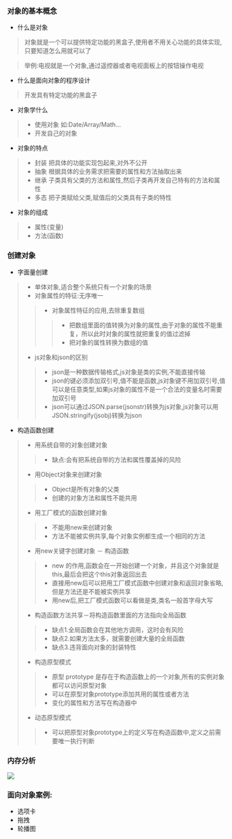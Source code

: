 ### 对象的基本概念
* 什么是对象

> 对象就是一个可以提供特定功能的黑盒子,使用者不用关心功能的具体实现,只要知道怎么用就可以了

> 举例:电视就是一个对象,通过遥控器或者电视面板上的按钮操作电视

* 什么是面向对象的程序设计

> 开发具有特定功能的黑盒子

* 对象学什么

> * 使用对象 如:Date/Array/Math...
> * 开发自己的对象

* 对象的特点

> * 封装 把具体的功能实现包起来,对外不公开
> * 抽象 根据具体的业务需求把需要的属性和方法抽取出来
> * 继承 子类具有父类的方法和属性,然后子类再开发自己特有的方法和属性
> * 多态 把子类赋给父类,赋值后的父类具有子类的特性

* 对象的组成

> * 属性(变量)
> * 方法(函数) 

### 创建对象
* 字面量创建

> * 单体对象,适合整个系统只有一个对象的场景
> * 对象属性的特征:无序唯一
>> * 对象属性特征的应用,去除重复数组
>>> * 把数组里面的值转换为对象的属性,由于对象的属性不能重复，所以此时对象的属性就把重复的值过滤掉
>>> * 把对象的属性转换为数组的值
> * js对象和json的区别
>> * json是一种数据传输格式,js对象是类的实例,不能直接传输
>> * json的键必须添加双引号,值不能是函数,js对象键不用加双引号,值可以是任意类型,如果js对象的属性不是一个合法的变量名时需要加双引号
>> * json可以通过JSON.parse(jsonstr)转换为js对象,js对象可以用JSON.stringify(jsobj)转换为json

* 构造函数创建

> * 用系统自带的对象创建对象
>> * 缺点:会有把系统自带的方法和属性覆盖掉的风险
> * 用Object对象来创建对象
>> * Object是所有对象的父类
>> * 创建的对象方法和属性不能共用
> * 用工厂模式的函数创建对象
>> * 不能用new来创建对象
>> * 方法不能被实例共享,每个对象实例都生成一个相同的方法
> * 用new关键字创建对象 － 构造函数
>> * new 的作用,函数会在一开始创建一个对象，并且这个对象就是this,最后会把这个this对象返回出去
>> * 直接用new后可以把用工厂模式函数中创建对象和返回对象省略,但是方法还是不能被实例共享
>> * 用new后,把工厂模式函数可以看做是类,类名一般首字母大写
> * 构造函数方法共享－将构造函数里面的方法指向全局函数
>> * 缺点1.全局函数会在其他地方调用，这时会有风险
>> * 缺点2.如果方法太多，就需要创建大量的全局函数
>> * 缺点3.违背面向对象的封装特性
> * 构造原型模式
>> * 原型 prototype 是存在于构造函数上的一个对象,所有的实例对象都可以访问原型对象
>> * 可以在原型对象prototype添加共用的属性或者方法
>> * 变化的属性和方法写在构造器中 
> * 动态原型模式
>> * 可以把原型对象prototype上的定义写在构造函数中,定义之前需要唯一执行判断

### 内存分析

<img src="img/014-001.png">


### 面向对象案例:
* 选项卡
* 拖拽
* 轮播图



